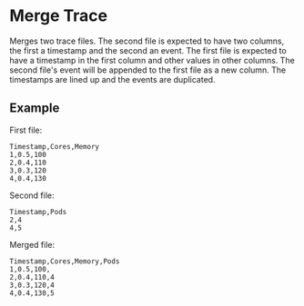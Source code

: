 # Merge Trace

Merges two trace files. The second file is expected to have two columns, the first a timestamp and the second an event. The first file is expected to have a timestamp in the first column and other values in other columns. The second file's event will be appended to the first file as a new column. The timestamps are lined up and the events are duplicated.

## Example

First file:

```
Timestamp,Cores,Memory
1,0.5,100
2,0.4,110
3,0.3,120
4,0.4,130
```

Second file:

```
Timestamp,Pods
2,4
4,5
```

Merged file:

```
Timestamp,Cores,Memory,Pods
1,0.5,100,
2,0.4,110,4
3,0.3,120,4
4,0.4,130,5
```
